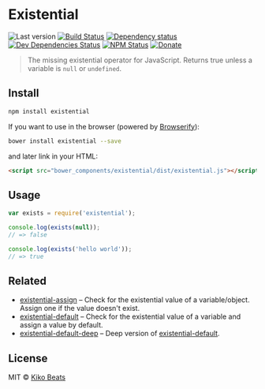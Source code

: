 # Existential

![Last version](https://img.shields.io/github/tag/Kikobeats/existential.svg?style=flat-square)
[![Build Status](http://img.shields.io/travis/Kikobeats/existential/master.svg?style=flat-square)](https://travis-ci.org/Kikobeats/existential)
[![Dependency status](http://img.shields.io/david/Kikobeats/existential.svg?style=flat-square)](https://david-dm.org/Kikobeats/existential)
[![Dev Dependencies Status](http://img.shields.io/david/dev/Kikobeats/existential.svg?style=flat-square)](https://david-dm.org/Kikobeats/existential#info=devDependencies)
[![NPM Status](http://img.shields.io/npm/dm/existential.svg?style=flat-square)](https://www.npmjs.org/package/acho)
[![Donate](https://img.shields.io/badge/donate-paypal-blue.svg?style=flat-square)](https://paypal.me/kikobeats)

> The missing existential operator for JavaScript. Returns true unless a variable is `null` or `undefined`.

## Install

```bash
npm install existential
```

If you want to use in the browser (powered by [Browserify](http://browserify.org/)):

```bash
bower install existential --save
```

and later link in your HTML:

```html
<script src="bower_components/existential/dist/existential.js"></script>
```

## Usage

```js
var exists = require('existential');

console.log(exists(null));
// => false

console.log(exists('hello world'));
// => true
```

## Related

* [existential-assign](existential-assign) – Check for the existential value of a variable/object. Assign one if the value doesn't exist.
* [existential-default](https://github.com/Kikobeats/existential-default) – Check for the existential value of a variable and assign a value by default. 
* [existential-default-deep](https://github.com/Kikobeats/existential-default-deep) – Deep version of [existential-default](https://github.com/Kikobeats/existential-default).

## License

MIT © [Kiko Beats](http://www.kikobeats.com)
